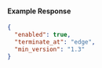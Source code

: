
#### Example Response
```json
{
  "enabled": true,
  "terminate_at": "edge",
  "min_version": "1.3"
}